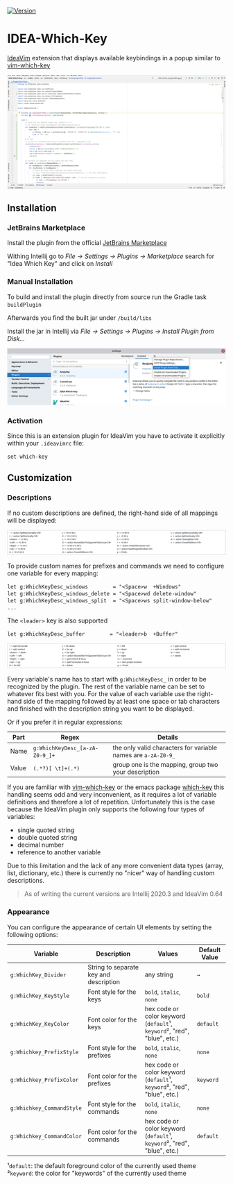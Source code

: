 [![Version](https://img.shields.io/jetbrains/plugin/v/15976-idea-which-key.svg?style=flat-square)](https://plugins.jetbrains.com/plugin/15976-idea-which-key)

# IDEA-Which-Key

[IdeaVim](https://github.com/JetBrains/ideavim) extension that displays available keybindings in a popup similar to [vim-which-key](https://github.com/liuchengxu/vim-which-key)

![idea which key](/assets/idea_which_key.gif)

## Installation

### JetBrains Marketplace

Install the plugin from the official [JetBrains Marketplace](https://plugins.jetbrains.com/plugin/15976-idea-which-key)

Withing Intellij go to *File -> Settings -> Plugins -> Marketplace* search for "Idea Which Key" and click on *Install*

### Manual Installation

To build and install the plugin directly from source run the Gradle task `buildPlugin`

Afterwards you find the built jar under `/build/libs`

Install the jar in Intellij via *File -> Settings -> Plugins -> Install Plugin from Disk...*

![install plugin from disk](/assets/manual_installation.png)

### Activation

Since this is an extension plugin for IdeaVim you have to activate it explicitly within your `.ideavimrc` file:

```text
set which-key
```

## Customization

### Descriptions

If no custom descriptions are defined, the right-hand side of all mappings will be displayed:

![default popup](/assets/popup_default.png)

To provide custom names for prefixes and commands we need to configure one variable for every mapping:

```vim
let g:WhichKeyDesc_windows        = "<Space>w  +Windows"
let g:WhichKeyDesc_windows_delete = "<Space>wd delete-window"
let g:WhichKeyDesc_windows_split  = "<Space>ws split-window-below"
...
```

The `<leader>` key is also supported

```vim
let g:WhichKeyDesc_buffer        = "<leader>b  +Buffer"
```

![configured popup](/assets/popup_configured.png)

Every variable's name has to start with `g:WhichKeyDesc_` in order to be recognized by the plugin. The rest of the variable name can be set to whatever fits best with you. For the value of each variable use the right-hand side of the mapping followed by at least one space or tab characters and finished with the description string you want to be displayed. 

Or if you prefer it in regular expressions:

| Part  | Regex                          | Details                                                       |
|-------|--------------------------------|---------------------------------------------------------------|
| Name  | `g:WhichKeyDesc_[a-zA-Z0-9_]+` | the only valid characters for variable names are `a-zA-Z0-9_` |
| Value | `(.*?)[ \t]+(.*)`              | group one is the mapping, group two your description          |

If you are familiar with [vim-which-key](https://github.com/liuchengxu/vim-which-key) or the emacs package [which-key](https://github.com/justbur/emacs-which-key) this handling seems odd and very inconvenient, as it requires a lot of variable definitions and therefore a lot of repetition. Unfortunately this is the case because the IdeaVim plugin only supports the following four types of variables:

- single quoted string
- double quoted string
- decimal number
- reference to another variable

Due to this limitation and the lack of any more convenient data types (array, list, dictionary, etc.) there is currently no "nicer" way of handling custom descriptions.

> As of writing the current versions are Intellij 2020.3 and IdeaVim 0.64

### Appearance

You can configure the appearance of certain UI elements by setting the following options:

| Variable                  | Description                            | Values                                                                      | Default Value |
|---------------------------|----------------------------------------|-----------------------------------------------------------------------------|---------------|
| `g:WhichKey_Divider`      | String to separate key and description | any string                                                                  | ` → `         |
| `g:WhichKey_KeyStyle`     | Font style for the keys                | `bold`, `italic`, `none`                                                    | `bold`        |
| `g:WhichKey_KeyColor`     | Font color for the keys                | hex code or color keyword<br/>(`default`¹, `keyword`², "red", "blue", etc.) | `default`     |
| `g:Whichkey_PrefixStyle`  | Font style for the prefixes            | `bold`, `italic`, `none`                                                    | `none`        |
| `g:Whichkey_PrefixColor`  | Font color for the prefixes            | hex code or color keyword<br/>(`default`¹, `keyword`², "red", "blue", etc.) | `keyword`     |
| `g:Whichkey_CommandStyle` | Font style for the commands            | `bold`, `italic`, `none`                                                    | `none`        |
| `g:Whichkey_CommandColor` | Font color for the commands            | hex code or color keyword<br/>(`default`¹, `keyword`², "red", "blue", etc.) | `default`     |

¹`default`: the default foreground color of the currently used theme  
²`keyword`: the color for "keywords" of the currently used theme
